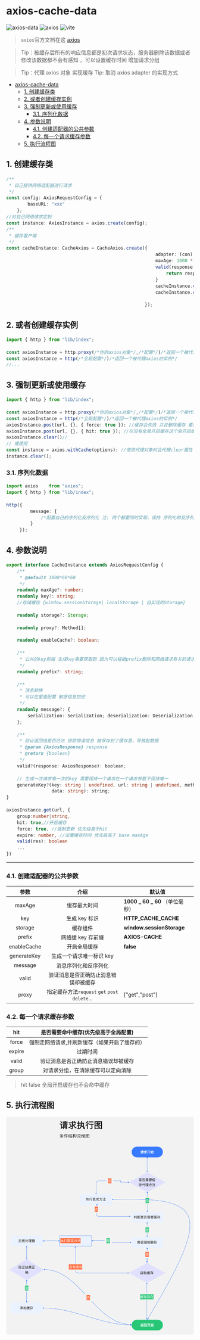 <!-- @format -->

# axios-cache-data

![axios-data](https://badgen.net/badge/axios-cache-data/1.20.7/blue?icon=github) ![axios](https://badgen.net/badge/axios/^1.2.2/green?icon=github) ![vite](https://badgen.net/badge/vite/^4.0.3/blue?icon=github)

> `axios`官方文档在这 [axios](https://axios-http.com/)

> Tip：被缓存后所有的响应信息都是初次请求状态，服务器删除该数据或者修改该数据都不会有感知 ，可以设置缓存时间
> 增加请求分组

> Tip：代理 axios 对象 实现缓存
> Tip: 取消 axios adapter 的实现方式

<!-- TOC -->

- [axios-cache-data](#axios-cache-data)
	- [1. 创建缓存类](#1-创建缓存类)
	- [2. 或者创建缓存实例](#2-或者创建缓存实例)
	- [3. 强制更新或使用缓存](#3-强制更新或使用缓存)
		- [3.1. 序列化数据](#31-序列化数据)
	- [4. 参数说明](#4-参数说明)
		- [4.1. 创建适配器的公共参数](#41-创建适配器的公共参数)
		- [4.2. 每一个请求缓存参数](#42-每一个请求缓存参数)
	- [5. 执行流程图](#5-执行流程图)

<!-- /TOC -->

## 1. 创建缓存类

```typescript
/**
 * 自己提供网络适配器进行请求
 */
const config: AxiosRequestConfig = {
		baseURL: "xxx"
	};
//对自己网络请求定制
const instance: AxiosInstance = axios.create(config);
/**
 * 缓存客户端
 */
const cacheInstance: CacheAxios = CacheAxios.create({
	                                                    adapter: (con) => instance.request(con),
	                                                    maxAge: 1000 * 60 * 30,
	                                                    valid(response: AxiosResponse): boolean {
		                                                    return response.status === 200 && response.data.code === 200;
	                                                    }
	                                                    cacheInstance.clear();//清除所有的缓存
	                                                    cacheInstance.clear(config)//某个指定的缓存 注意和你请求的配置要一样

                                                    });
```

## 2. 或者创建缓存实例

```typescript
import { http } from "lib/index";

const axiosInstance = http.proxy(/*你的axios对象*/,/*配置*/)/*返回一个被代理axios的实例*/
const axiosInstance = http(/*全局配置*/)/*返回一个被代理axios的实例*/
//...
```

## 3. 强制更新或使用缓存

```typescript
import { http } from "lib/index";

const axiosInstance = http.proxy(/*你的axios对象*/,/*配置*/)/*返回一个被代理axios的实例*/
const axiosInstance = http(/*全局配置*/)/*返回一个被代理axios的实例*/
axiosInstance.post(url, {}, { force: true }); //缓存会失效 并且删除缓存 重新走网络请求
axiosInstance.post(url, {}, { hit: true }); //在没有全局开启缓存这个会开启缓存
axiosInstance.clear()//
// 或使用
const instance = axios.withCache(options); //使用代理对象时会代理clear属性
instance.clear();
```

### 3.1. 序列化数据

```typescript
import axios    from "axios";
import { http } from "lib/index";

http({
	     message: {
		     /*配置自己的序列化反序列化 注: 两个都要同时实现，保持 序列化和反序列化的一致性*/
	     }
     });
```

## 4. 参数说明

```typescript
export interface CacheInstance extends AxiosRequestConfig {
	/**
	 * @default 1000*60*60
	 */
	readonly maxAge?: number;
	readonly key?: string;
	//存储缓存 {window.sessionStorage| localStorage | 自实现的Storage}

	readonly storage?: Storage;

	readonly proxy?: Method[];

	readonly enableCache?: boolean;

	/**
	 * 公共的key前缀 生成key需要获取到 因为可以根据prefix删除和网络请求有关的请求
	 */
	readonly prefix?: string;

	/**
	 * 消息转换
	 * 可以在里面配置 敏感信息加密
	 */
	readonly message?: {
		serialization: Serialization; deserialization: Deserialization;
	};

	/**
	 * 验证返回值是否合法 排除错误信息 被保存到了缓存里，导致脏数据
	 * @param {AxiosResponse} response
	 * @return {boolean}
	 */
	valid?(response: AxiosResponse): boolean;

	// 生成一次请求唯一次的key 需要保持一个请求在一个请求参数下保持唯一
	generateKey?(key: string | undefined, url: string | undefined, method: any, header: any, params: string,
	             data: string): string;
}

axiosInstance.get(url, {
	group:number|string,
	hit: true,//开启缓存
	force: true, //强制更新 优先级高于hit
	expire: number, //设置缓存时间 优先级高于 base maxAge
	valid(res): boolean
	...
})
```

---

### 4.1. 创建适配器的公共参数

|    参数     |                      介绍                      | 默认值                          |
| :---------: | :--------------------------------------------: | ------------------------------- |
|   maxAge    |                  缓存最大时间                  | **1000 _ 60 _ 60** （单位毫秒） |
|     key     |                 生成 key 标识                  | **HTTP_CACHE_CACHE**            |
|   storage   |                    缓存组件                    | **window.sessionStorage**       |
|   prefix    |               网络缓 key 存前缀                | **AXIOS-CACHE**                 |
| enableCache |                  开启全局缓存                  | **false**                       |
| generateKey |            生成一个请求唯一标识 key            |                                 |
|   message   |              消息序列化和反序列化              |                                 |
|    valid    |      验证消息是否正确防止消息错误却被缓存      |                                 |
|    proxy    | 指定缓存方法`request` `get` `post` `delete`... | ["get","post"]                  |

### 4.2. 每一个请求缓存参数

|  hit   |     是否需要命中缓存(优先级高于全局配置)      |
| :----: | :-------------------------------------------: |
| force  | 强制走网络请求,并刷新缓存（如果开启了缓存的） |
| expire |                   过期时间                    |
| valid  |     验证消息是否正确防止消息错误却被缓存      |
| group  |      对请求分组，在清除缓存可以定向清除       |

> hit false 全局开启缓存也不会命中缓存

## 5. 执行流程图

![](流程图.png)
